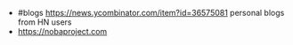 - #blogs https://news.ycombinator.com/item?id=36575081 personal blogs from HN users
- https://nobaproject.com